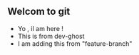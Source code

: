 ## Welcom to git

- Yo , iI am here !
- This is from dev-ghost
- I am adding this from "feature-branch"